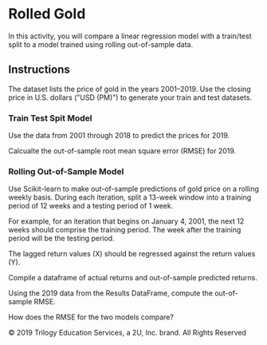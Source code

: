 # Rolled Gold

In this activity, you will compare a linear regression model with a train/test split to a model trained using rolling out-of-sample data.

## Instructions

The dataset lists the price of gold in the years 2001–2019. Use the closing price in U.S. dollars ("USD (PM)") to generate your train and test datasets.

### Train Test Spit Model

Use the data from 2001 through 2018 to predict the prices for 2019. 

Calcualte the out-of-sample root mean square error (RMSE) for 2019.

### Rolling Out-of-Sample Model

Use Scikit-learn to make out-of-sample predictions of gold price on a rolling weekly basis. During each iteration, split a 13-week window into a training period of 12 weeks and a testing period of 1 week. 

For example, for an iteration that begins on January 4, 2001, the next 12 weeks should comprise the training period. The week after the training period will be the testing period.

The lagged return values (X) should be regressed against the return values (Y).

Compile a dataframe of actual returns and out-of-sample predicted returns.

Using the 2019 data from the Results DataFrame, compute the out-of-sample RMSE.

How does the RMSE for the two models compare?



© 2019 Trilogy Education Services, a 2U, Inc. brand. All Rights Reserved

